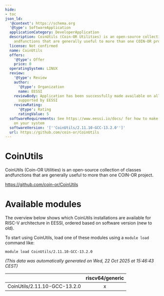 ```yaml
---
hide:
- toc
json_ld:
  '@context': https://schema.org
  '@type': SoftwareApplication
  applicationCategory: DeveloperApplication
  description: CoinUtils (Coin-OR Utilities) is an open-source collection of classes
    andfunctions that are generally useful to more than one COIN-OR project.
  license: Not confirmed
  name: CoinUtils
  offers:
    '@type': Offer
    price: 0
  operatingSystem: LINUX
  review:
    '@type': Review
    author:
      '@type': Organization
      name: EESSI
    reviewBody: Application has been successfully made available on all architectures
      supported by EESSI
    reviewRating:
      '@type': Rating
      ratingValue: 5
  softwareRequirements: See https://www.eessi.io/docs/ for how to make EESSI available
    on your system
  softwareVersion: '[''CoinUtils/2.11.10-GCC-13.2.0'']'
  url: https://github.com/coin-or/CoinUtils
---
```


CoinUtils
=========


CoinUtils (Coin-OR Utilities) is an open-source collection of classes andfunctions that are generally useful to more than one COIN-OR project.

https://github.com/coin-or/CoinUtils
# Available modules


The overview below shows which CoinUtils installations are available for RISC-V architecture in EESSI, ordered based on software version (new to old).

To start using CoinUtils, load one of these modules using a `module load` command like:

```shell
module load CoinUtils/2.11.10-GCC-13.2.0
```

*(This data was automatically generated on Wed, 22 Oct 2025 at 15:46:43 CEST)*

| |riscv64/generic|
| :---: | :---: |
|CoinUtils/2.11.10-GCC-13.2.0|x|

